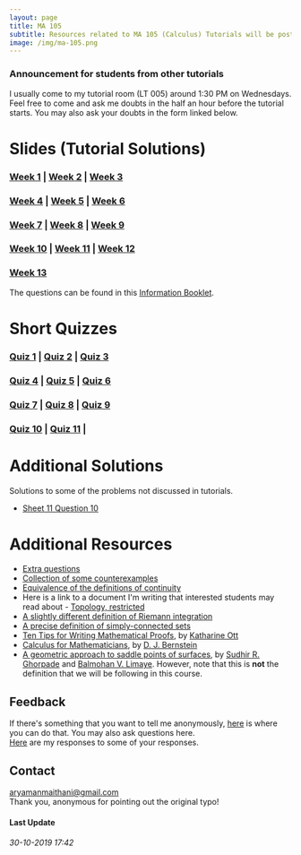 ```yaml
---
layout: page
title: MA 105
subtitle: Resources related to MA 105 (Calculus) Tutorials will be posted here
image: /img/ma-105.png
---
```


### Announcement for students from other tutorials
I usually come to my tutorial room (LT 005) around 1:30 PM on Wednesdays. Feel free to come and ask me doubts in the half an hour before the tutorial starts. You may also ask your doubts in the form linked below.

# Slides (Tutorial Solutions)
### [Week 1](https://github.com/aryamanmaithani/ma-105-tut/blob/master/Slides/Week-1.pdf) | [Week 2](https://github.com/aryamanmaithani/ma-105-tut/blob/master/Slides/Week-2.pdf) | [Week 3](https://github.com/aryamanmaithani/ma-105-tut/blob/master/Slides/Week-3.pdf)
### [Week 4](https://github.com/aryamanmaithani/ma-105-tut/blob/master/Slides/Week-4.pdf) | [Week 5](https://github.com/aryamanmaithani/ma-105-tut/blob/master/Slides/Week-5.pdf) | [Week 6](https://github.com/aryamanmaithani/ma-105-tut/blob/master/Slides/Week-6.pdf)
### [Week 7](https://github.com/aryamanmaithani/ma-105-tut/blob/master/Slides/Week-7.pdf) | [Week 8](https://github.com/aryamanmaithani/ma-105-tut/blob/master/Slides/Week-8.pdf) | [Week 9](https://github.com/aryamanmaithani/ma-105-tut/blob/master/Slides/Week-9.pdf)
### [Week 10](https://github.com/aryamanmaithani/ma-105-tut/blob/master/Slides/Week-10.pdf) | [Week 11](https://github.com/aryamanmaithani/ma-105-tut/blob/master/Slides/Week-11.pdf) | [Week 12](https://github.com/aryamanmaithani/ma-105-tut/blob/master/Slides/Week-12.pdf)
### [Week 13](https://github.com/aryamanmaithani/ma-105-tut/blob/master/Slides/Week-13.pdf)

The questions can be found in this [Information Booklet](http://www.math.iitb.ac.in/~srg/courses/autumn2019/Booklet_29July2019.pdf).

# Short Quizzes
### [Quiz 1](https://github.com/aryamanmaithani/ma-105-tut/blob/master/Quizzes/Quiz-1.pdf) | [Quiz 2](https://github.com/aryamanmaithani/ma-105-tut/blob/master/Quizzes/Quiz-2.pdf) | [Quiz 3](https://github.com/aryamanmaithani/ma-105-tut/blob/master/Quizzes/Quiz-3.pdf)  
### [Quiz 4](https://github.com/aryamanmaithani/ma-105-tut/blob/master/Quizzes/Quiz-4.pdf) | [Quiz 5](https://github.com/aryamanmaithani/ma-105-tut/blob/master/Quizzes/Quiz-5.pdf) | [Quiz 6](https://github.com/aryamanmaithani/ma-105-tut/blob/master/Quizzes/Quiz-6.pdf)  
### [Quiz 7](https://github.com/aryamanmaithani/ma-105-tut/blob/master/Quizzes/Quiz-7.pdf) | [Quiz 8](https://github.com/aryamanmaithani/ma-105-tut/blob/master/Quizzes/Quiz-8.pdf) | [Quiz 9](https://github.com/aryamanmaithani/ma-105-tut/blob/master/Quizzes/Quiz-9.pdf) 
### [Quiz 10](https://github.com/aryamanmaithani/ma-105-tut/blob/master/Quizzes/Quiz-10.pdf) | [Quiz 11](https://github.com/aryamanmaithani/ma-105-tut/blob/master/Quizzes/Quiz-11.pdf) |

# Additional Solutions
Solutions to some of the problems not discussed in tutorials.
* [Sheet 11 Question 10](https://github.com/aryamanmaithani/ma-105-tut/blob/master/Additional%20solutions/S11-Q10.pdf)

# Additional Resources
* [Extra questions](https://github.com/aryamanmaithani/ma-105-tut/blob/master/Extra%20Questions.pdf) 
* [Collection of some counterexamples](https://github.com/aryamanmaithani/ma-105-tut/blob/master/Additional%20resources/Counterexamples.pdf) 
* [Equivalence of the definitions of continuity](https://github.com/aryamanmaithani/ma-105-tut/blob/master/Equivalence%20of%20the%20two%20definitions%20of%20continuity.pdf)
* Here is a link to a document I'm writing that interested students may read about - [Topology, restricted](https://github.com/aryamanmaithani/ma-105-tut/blob/master/Additional%20resources/Topology%2C%20restricted.pdf) 
* [A slightly different definition of Riemann integration](https://github.com/aryamanmaithani/ma-105-tut/blob/master/Additional%20resources/Integration%20with%20tagged%20partition.pdf)
* [A precise definition of simply-connected sets](https://github.com/aryamanmaithani/ma-105-tut/blob/master/Additional%20resources/Simply%20connected%20sets.pdf)
* [Ten Tips for Writing Mathematical Proofs](https://www.ms.uky.edu/~kott/proof_help.pdf), by [Katharine Ott](https://www.bates.edu/faculty-expertise/profile/katharine-a-ott/)
* [Calculus for Mathematicians](https://cr.yp.to/papers/calculus.pdf), by [D. J. Bernstein](https://cr.yp.to/djb.html)
* [A geometric approach to saddle points of surfaces](http://www.math.iitb.ac.in/~srg/preprints/TechPaperGhorpade-1.pdf), by [Sudhir R. Ghorpade](http://www.math.iitb.ac.in/~srg/) and [Balmohan V. Limaye](http://www.math.iitb.ac.in/~bvl/). However, note that this is **not** the definition that we will be following in this course.

## Feedback
If there's something that you want to tell me anonymously, [here](https://docs.google.com/forms/d/e/1FAIpQLScCRPfWX5aJUPLv-1UNiYHNxFfOOXHUiaK2ma2BDIkZ3k_VnA/viewform?usp=sf_link) is where you can do that. You may also ask questions here.   
[Here](/tuts/ma-105/responses) are my responses to some of your responses.

## Contact
[aryamanmaithani@gmail.com](mailto:aryamanmaithani@gmail.com)  
Thank you, anonymous for pointing out the original typo!

#### Last Update
###### 30-10-2019 17:42